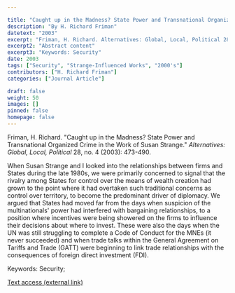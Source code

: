 ```yaml
---

title: "Caught up in the Madness? State Power and Transnational Organized Crime in the Work of Susan Strange"
description: "By H. Richard Friman"
datetext: "2003"
excerpt: "Friman, H. Richard. Alternatives: Global, Local, Political 28, no. 4 (2003): 473-490."
excerpt2: "Abstract content"
excerpt3: "Keywords: Security"
date: 2003
tags: ["Security", "Strange-Influenced Works", "2000's"]
contributors: ["H. Richard Friman"]
categories: ["Journal Article"]

draft: false
weight: 50
images: []
pinned: false
homepage: false
---
```


Friman, H. Richard. "Caught up in the Madness? State Power and Transnational Organized Crime in the Work of Susan Strange." *Alternatives: Global, Local, Political* 28, no. 4 (2003): 473-490.

When Susan Strange and I looked into the relationships between firms and States during the late 1980s, we were primarily concerned to signal that the rivalry among States for control over the means of wealth creation had grown to the point where it had overtaken such traditional concerns as control over territory, to become the predominant driver of diplomacy. We argued that States had moved far from the days when suspicion of the multinationals' power had interfered with bargaining relationships, to a position where incentives were being showered on the firms to influence their decisions about where to invest. These were also the days when the UN was still struggling to complete a Code of Conduct for the MNEs (it never succeeded) and when trade talks within the General Agreement on Tariffs and Trade (GATT) were beginning to link trade relationships with the consequences of foreign direct investment (FDI).

Keywords: Security; 

[Text access (external link)](http://www.tandfonline.com/doi/abs/10.1080/713687770.")
